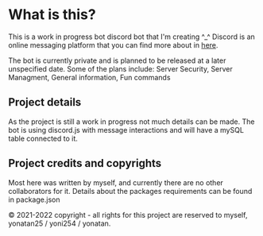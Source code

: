 # What is this?

This is a work in progress bot discord bot that I'm creating ^_^
Discord is an online messaging platform that you can find more about in [here](https://discord.com).

The bot is currently private and is planned to be released at a later unspecified date.
Some of the plans include: Server Security, Server Managment, General information, Fun commands

## Project details

As the project is still a work in progress not much details can be made.
The bot is using discord.js with message interactions and will have a mySQL table connected to it.

## Project credits and copyrights

Most here was written by myself, and currently there are no other collaborators for it.
Details about the packages requirements can be found in package.json


© 2021-2022 copyright  - all rights for this project are reserved to myself, yonatan25 / yoni254 / yonatan.
